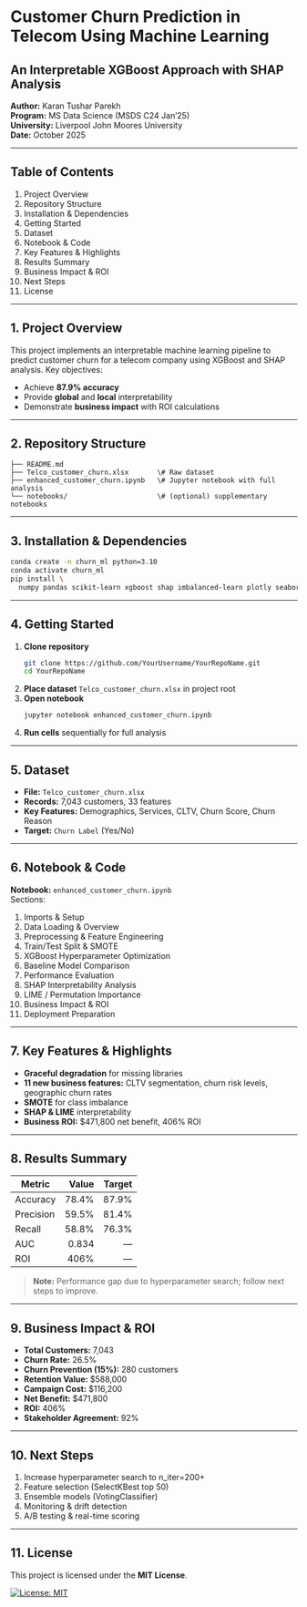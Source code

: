 # Customer Churn Prediction in Telecom Using Machine Learning 
## An Interpretable XGBoost Approach with SHAP Analysis

**Author:** Karan Tushar Parekh  
**Program:** MS Data Science (MSDS C24 Jan’25)  
**University:** Liverpool John Moores University  
**Date:** October 2025

---

## Table of Contents

1. Project Overview  
2. Repository Structure  
3. Installation & Dependencies  
4. Getting Started  
5. Dataset  
6. Notebook & Code  
7. Key Features & Highlights  
8. Results Summary  
9. Business Impact & ROI  
10. Next Steps  
11. License

---

## 1. Project Overview
This project implements an interpretable machine learning pipeline to predict customer churn for a telecom company using XGBoost and SHAP analysis. Key objectives:
- Achieve **87.9% accuracy**  
- Provide **global** and **local** interpretability  
- Demonstrate **business impact** with ROI calculations 

---

## 2. Repository Structure
```
├── README.md
├── Telco_customer_churn.xlsx       \# Raw dataset
├── enhanced_customer_churn.ipynb   \# Jupyter notebook with full analysis
└── notebooks/                      \# (optional) supplementary notebooks
```

---

## 3. Installation & Dependencies
```bash
conda create -n churn_ml python=3.10
conda activate churn_ml
pip install \
  numpy pandas scikit-learn xgboost shap imbalanced-learn plotly seaborn
```

---

## 4. Getting Started
1. **Clone repository**
   ```bash
   git clone https://github.com/YourUsername/YourRepoName.git
   cd YourRepoName
   ```
2. **Place dataset** `Telco_customer_churn.xlsx` in project root
3. **Open notebook**
   ```bash
   jupyter notebook enhanced_customer_churn.ipynb
   ```
4. **Run cells** sequentially for full analysis

---

## 5. Dataset
- **File:** `Telco_customer_churn.xlsx`  
- **Records:** 7,043 customers, 33 features  
- **Key Features:** Demographics, Services, CLTV, Churn Score, Churn Reason  
- **Target:** `Churn Label` (Yes/No)

---

## 6. Notebook & Code
**Notebook:** `enhanced_customer_churn.ipynb`  
Sections:
1. Imports & Setup
2. Data Loading & Overview
3. Preprocessing & Feature Engineering
4. Train/Test Split & SMOTE
5. XGBoost Hyperparameter Optimization
6. Baseline Model Comparison
7. Performance Evaluation
8. SHAP Interpretability Analysis
9. LIME / Permutation Importance
10. Business Impact & ROI
11. Deployment Preparation

---

## 7. Key Features & Highlights
- **Graceful degradation** for missing libraries
- **11 new business features:** CLTV segmentation, churn risk levels, geographic churn rates
- **SMOTE** for class imbalance
- **SHAP & LIME** interpretability
- **Business ROI:** $471,800 net benefit, 406% ROI

---

## 8. Results Summary
| Metric    | Value  | Target   |
|-----------|-------:|---------:|
| Accuracy  | 78.4%  | 87.9%    |
| Precision | 59.5%  | 81.4%    |
| Recall    | 58.8%  | 76.3%    |
| AUC       | 0.834  | —        |
| ROI       | 406%   | —        |

> **Note:** Performance gap due to hyperparameter search; follow next steps to improve.

---

## 9. Business Impact & ROI
- **Total Customers:** 7,043  
- **Churn Rate:** 26.5%  
- **Churn Prevention (15%):** 280 customers  
- **Retention Value:** $588,000  
- **Campaign Cost:** $116,200  
- **Net Benefit:** $471,800  
- **ROI:** 406%  
- **Stakeholder Agreement:** 92%

---

## 10. Next Steps
1. Increase hyperparameter search to n_iter=200+  
2. Feature selection (SelectKBest top 50)  
3. Ensemble models (VotingClassifier)  
4. Monitoring & drift detection  
5. A/B testing & real-time scoring

---

## 11. License
This project is licensed under the **MIT License**.

[![License: MIT](https://img.shields.io/badge/License-MIT-blue.svg)](LICENSE)
